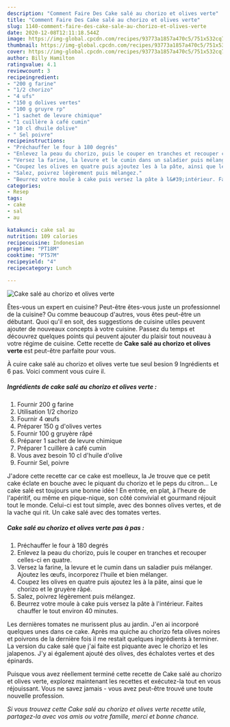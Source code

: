 ```yaml
---
description: "Comment Faire Des Cake salé au chorizo et olives verte"
title: "Comment Faire Des Cake salé au chorizo et olives verte"
slug: 1140-comment-faire-des-cake-sale-au-chorizo-et-olives-verte
date: 2020-12-08T12:11:18.544Z
image: https://img-global.cpcdn.com/recipes/93773a1857a470c5/751x532cq70/cake-sale-au-chorizo-et-olives-verte-photo-principale-de-la-recette.jpg
thumbnail: https://img-global.cpcdn.com/recipes/93773a1857a470c5/751x532cq70/cake-sale-au-chorizo-et-olives-verte-photo-principale-de-la-recette.jpg
cover: https://img-global.cpcdn.com/recipes/93773a1857a470c5/751x532cq70/cake-sale-au-chorizo-et-olives-verte-photo-principale-de-la-recette.jpg
author: Billy Hamilton
ratingvalue: 4.1
reviewcount: 3
recipeingredient:
- "200 g farine"
- "1/2 chorizo"
- "4 ufs"
- "150 g dolives vertes"
- "100 g gruyre rp"
- "1 sachet de levure chimique"
- "1 cuillère à café cumin"
- "10 cl dhuile dolive"
- " Sel poivre"
recipeinstructions:
- "Préchauffer le four à 180 degrés"
- "Enlevez la peau du chorizo, puis le couper en tranches et recouper celles-ci en quatre."
- "Versez la farine, la levure et le cumin dans un saladier puis mélanger. Ajoutez les œufs, incorporez l&#39;huile et bien mélanger."
- "Coupez les olives en quatre puis ajoutez les à la pâte, ainsi que le chorizo et le gruyère râpé."
- "Salez, poivrez légèrement puis mélangez."
- "Beurrez votre moule à cake puis versez la pâte à l&#39;intérieur. Faites chauffer le tout environ 40 minutes."
categories:
- Resep
tags:
- cake
- sal
- au

katakunci: cake sal au 
nutrition: 109 calories
recipecuisine: Indonesian
preptime: "PT18M"
cooktime: "PT57M"
recipeyield: "4"
recipecategory: Lunch

---
```



![Cake salé au chorizo et olives verte](https://img-global.cpcdn.com/recipes/93773a1857a470c5/751x532cq70/cake-sale-au-chorizo-et-olives-verte-photo-principale-de-la-recette.jpg)

Êtes-vous un expert en cuisine? Peut-être êtes-vous juste un professionnel de la cuisine? Ou comme beaucoup d'autres, vous êtes peut-être un débutant. Quoi qu'il en soit, des suggestions de cuisine utiles peuvent ajouter de nouveaux concepts à votre cuisine. Passez du temps et découvrez quelques points qui peuvent ajouter du plaisir tout nouveau à votre régime de cuisine. Cette recette de <strong> Cake salé au chorizo et olives verte </strong> est peut-être parfaite pour vous.

<!--inarticleads1-->

À cuire cake salé au chorizo et olives verte tue seul besion 9 Ingrédients et 6 pas. Voici comment vous cuire il.

##### Ingrédients de cake salé au chorizo et olives verte :

1. Fournir 200 g farine
1. Utilisation 1/2 chorizo
1. Fournir 4 œufs
1. Préparer 150 g d&#39;olives vertes
1. Fournir 100 g gruyère râpé
1. Préparer 1 sachet de levure chimique
1. Préparer 1 cuillère à café cumin
1. Vous avez besoin 10 cl d&#39;huile d&#39;olive
1. Fournir  Sel, poivre


J&#39;adore cette recette car ce cake est moelleux, la Je trouve que ce petit cake éclate en bouche avec le piquant du chorizo et le peps du citron… Le cake salé est toujours une bonne idée ! En entrée, en plat, à l&#39;heure de l&#39;apéritif, ou même en pique-nique, son côté convivial et gourmand réjouit tout le monde. Celui-ci est tout simple, avec des bonnes olives vertes, et de la vache qui rit. Un cake salé avec des tomates vertes. 

<!--inarticleads2-->

##### Cake salé au chorizo et olives verte pas à pas :

1. Préchauffer le four à 180 degrés
1. Enlevez la peau du chorizo, puis le couper en tranches et recouper celles-ci en quatre.
1. Versez la farine, la levure et le cumin dans un saladier puis mélanger. Ajoutez les œufs, incorporez l&#39;huile et bien mélanger.
1. Coupez les olives en quatre puis ajoutez les à la pâte, ainsi que le chorizo et le gruyère râpé.
1. Salez, poivrez légèrement puis mélangez.
1. Beurrez votre moule à cake puis versez la pâte à l&#39;intérieur. Faites chauffer le tout environ 40 minutes.


Les dernières tomates ne murissent plus au jardin. J&#39;en ai incorporé quelques unes dans ce cake. Après ma quiche au chorizo feta olives noires et poivrons de la dernière fois il me restait quelques ingrédients à terminer. La version du cake salé que j&#39;ai faite est piquante avec le chorizo et les jalapenos. J&#39;y ai également ajouté des olives, des échalotes vertes et des épinards. 

<!--inarticleads1-->

<p>
Puisque vous avez réellement terminé cette recette de Cake salé au chorizo et olives verte, explorez maintenant les recettes et exécutez-la tout en vous réjouissant. Vous ne savez jamais - vous avez peut-être trouvé une toute nouvelle profession.
</p>

<p>
<i>Si vous trouvez cette Cake salé au chorizo et olives verte recette utile, partagez-la avec vos amis ou votre famille, merci et bonne chance.</i>
</p>
